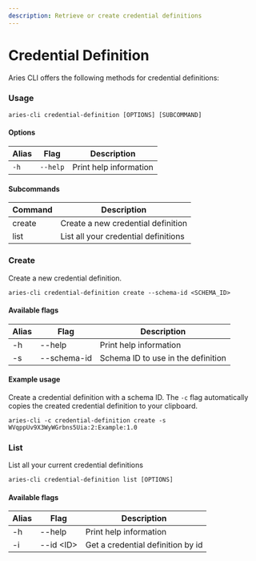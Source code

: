 ```yaml
---
description: Retrieve or create credential definitions
---
```


# Credential Definition

Aries CLI offers the following methods for credential definitions:

### Usage

```
aries-cli credential-definition [OPTIONS] [SUBCOMMAND]
```

#### Options

| Alias | Flag     | Description            |
| ----- | -------- | ---------------------- |
| `-h`  | `--help` | Print help information |

#### Subcommands

| Command | Description                          |
| ------- | ------------------------------------ |
| create  | Create a new credential definition   |
| list    | List all your credential definitions |

### Create&#x20;

Create a new credential definition.

```
aries-cli credential-definition create --schema-id <SCHEMA_ID>
```

#### Available flags

| Alias | Flag        | Description                        |
| ----- | ----------- | ---------------------------------- |
| -h    | --help      | Print help information             |
| -s    | --schema-id | Schema ID to use in the definition |

#### Example usage

Create a credential definition with a schema ID. The `-c` flag automatically copies the created credential definition to your clipboard.

```
aries-cli -c credential-definition create -s WVqppUv9X3WyWGrbns5Uia:2:Example:1.0
```

### List

List all your current credential definitions

```
aries-cli credential-definition list [OPTIONS]
```

#### Available flags

| Alias | Flag       | Description                       |
| ----- | ---------- | --------------------------------- |
| -h    | --help     | Print help information            |
| -i    | --id \<ID> | Get a credential definition by id |

